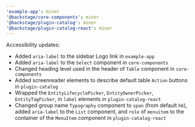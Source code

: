 ```yaml
---
'example-app': minor
'@backstage/core-components': minor
'@backstage/plugin-catalog': minor
'@backstage/plugin-catalog-react': minor
---
```


Accessibility updates:

- Added `aria-label` to the sidebar Logo link in `example-app`
- Added `aria-label` to the `Select` component in `core-components`
- Changed heading level used in the header of `Table` component in `core-components`
- Added screenreader elements to describe default table `Action` buttons in `plugin-catalog`
- Wrapped the `EntityLifecyclePicker`, `EntityOwnerPicker`, `EntityTagPicker`, in `label` elements in `plugin-catalog-react`
- Changed group name `Typography` component to `span` (from default `h6`), added `aria-label` to the `List` component, and `role` of `menuitem` to the container of the `MenuItem` component in `plugin-catalog-react`
